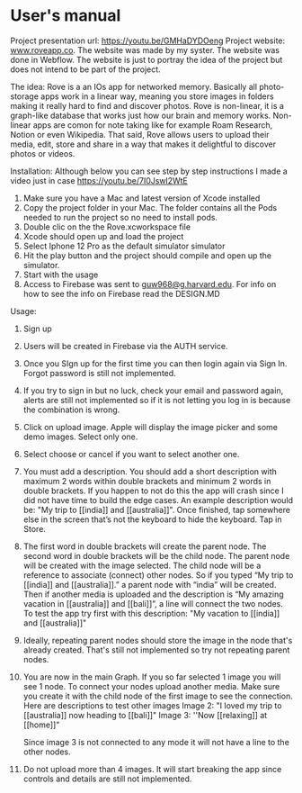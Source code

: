 #  User's manual

Project presentation url: https://youtu.be/GMHaDYDOeng
Project website: www.roveapp.co. The website was made by my syster. The website was done in Webflow. The website is just to portray the idea of the project but does not intend to be part of the project.

The idea:
Rove is a an IOs app for networked memory. Basically all photo-storage apps work in a linear way, meaning you store images in folders making it really hard to find and discover photos. Rove is non-linear, it is a graph-like database that works just how our brain and memory works. Non-linear apps are comon for note taking like for example Roam Research, Notion or even Wikipedia. That said, Rove allows users to upload their media, edit, store and share in a way that makes it delightful to discover photos or videos.

Installation:
Although below you can see step by step instructions I made a video just in case https://youtu.be/7I0Jswl2WtE
1) Make sure you have a Mac and latest version of Xcode installed
2) Copy the project folder in your Mac. The folder contains all the Pods needed to run the project so no 
    need to install pods.
3) Double clic on the the Rove.xcworkspace file
4) Xcode should open up and load the project
5) Select Iphone 12 Pro as the default simulator simulator
6) Hit the play button and the project should compile and open up the simulator. 
7) Start with the usage
8) Access to Firebase was sent to guw968@g.harvard.edu. For info on how to see the info on Firebase 
    read the DESIGN.MD

Usage:

1) Sign up
2) Users will be created in Firebase via the AUTH service.
3) Once you SIgn up for the first time you can then login again via Sign In. Forgot password is still not 
    implemented.
4) If you try to sign in but no luck, check your email and password again, alerts are still not implemented so if it is not letting you log in is because the combination is wrong.
5) Click on upload image. Apple will display the image picker and some demo images. Select only one.
6) Select choose or cancel if you want to select another one.
7) You must add a description. You should add a short description with maximum 2 words within double brackets and minimum 2 words in double brackets. If you happen to not do this the app will crash since I did not have time to build the edge cases. An example description would be: "My trip to [[india]] and [[australia]]". Once finished, tap somewhere else in the screen that’s not the keyboard to hide the keyboard. Tap in Store.
8) The first word in double brackets will create the parent node. The second word in double brackets will be the child node. The parent node will be created with the image selected. The child node will be a reference to associate (connect) other nodes. So if you typed “My trip to [[india]] and [[australia]].” a parent node with “india” will be created. Then if another media is uploaded and the description is “My amazing vacation in [[australia]] and [[bali]]”, a line will connect the two nodes. To test the app try first with this description: 
    "My vacation to [[india]] and [[australia]]"
9) Ideally, repeating parent nodes should store the image in the node that's already created. That's still not implemented so try not repeating parent nodes.
10) You are now in the main Graph. If you so far selected 1 image you will see 1 node. To connect your nodes upload another media. Make sure you create it with the child node of the first image to see the connection. 
        Here are descriptions to test other images
        Image 2: "I loved my trip to [[australia]] now heading to [[bali]]"
        Image 3: ''Now [[relaxing]] at [[home]]"

    Since image 3 is not connected to any mode it will not have a line to the other nodes.
11) Do not upload more than 4 images. It will start breaking the app since controls and details are still not 
    implemented.


